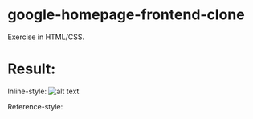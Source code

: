 # google-homepage-frontend-clone

Exercise in HTML/CSS. 

# Result:

Inline-style: 
![alt text](https://github.com/adam-p/markdown-here/raw/master/screenie "Screenshot")

Reference-style: 